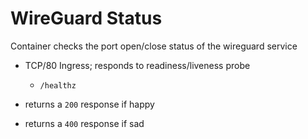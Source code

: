 # WireGuard Status

Container checks the port open/close status of the wireguard service

- TCP/80 Ingress; responds to readiness/liveness probe
  - `/healthz`

- returns a `200` response if happy
- returns a `400` response if sad
